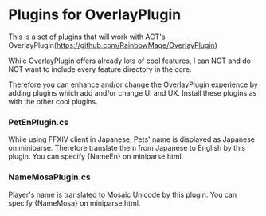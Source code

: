 # Plugins for OverlayPlugin

This is a set of plugins that will work with ACT's OverlayPlugin(https://github.com/RainbowMage/OverlayPlugin)

While OverlayPlugin offers already lots of cool features, I can NOT and do NOT want to include every feature directory in the core.

Therefore you can enhance and/or change the OverlayPlugin experience by adding plugins which add and/or change UI and UX.
Install these plugins as with the other cool plugins.

### PetEnPlugin.cs
While using FFXIV client in Japanese, Pets' name is displayed as Japanese on miniparse.
Therefore translate them from Japanese to English by this plugin.
You can specify {NameEn} on miniparse.html.

### NameMosaPlugin.cs
Player's name is translated to Mosaic Unicode by this plugin.
You can specify {NameMosa} on miniparse.html.
